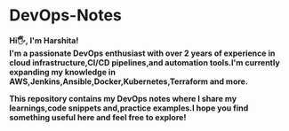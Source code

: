 # DevOps-Notes
**Hi🖐️, I'm Harshita!**<br>
**I'm a passionate DevOps enthusiast with over 2 years of experience in cloud infrastructure,CI/CD pipelines,and automation tools.I'm currently expanding my knowledge in AWS,Jenkins,Ansible,Docker,Kubernetes,Terraform and more.**<br>

**This repository contains my DevOps notes where I share my learnings,code snippets and,practice examples.I hope you find something useful here and feel free to explore!**
